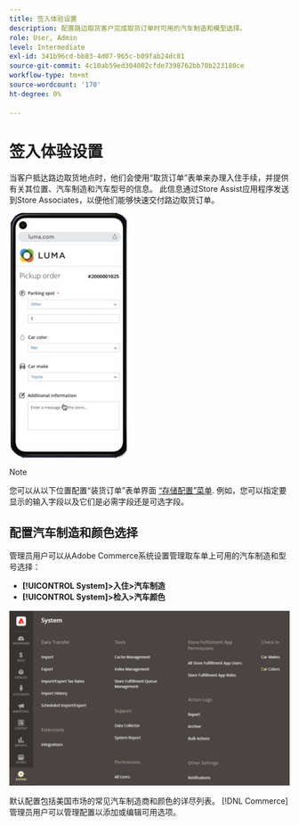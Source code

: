 ```yaml
---
title: 签入体验设置
description: 配置路边取货客户完成取货订单时可用的汽车制造和模型选择。
role: User, Admin
level: Intermediate
exl-id: 341b96cd-bb83-4d07-965c-b09fab24dc81
source-git-commit: 4c10ab59ed304002cfde7398762bb70b223180ce
workflow-type: tm+mt
source-wordcount: '170'
ht-degree: 0%

---
```


# 签入体验设置

当客户抵达路边取货地点时，他们会使用“取货订单”表单来办理入住手续，并提供有关其位置、汽车制造和汽车型号的信息。 此信息通过Store Assist应用程序发送到Store Associates，以便他们能够快速交付路边取货订单。

![[!DNL Check-In Experience Car Make] 和 [!DNL Model] 路边取车设置](assets/checkin-system-settings-car-options.png)

>[!NOTE]
>
>您可以从以下位置配置“装货订单”表单界面 [“存储配置”菜单](merchant-store-configuration.md#configure-check-in-experience-interface-options). 例如，您可以指定要显示的输入字段以及它们是必需字段还是可选字段。


## 配置汽车制造和颜色选择

管理员用户可以从Adobe Commerce系统设置管理取车单上可用的汽车制造和型号选择：

- **[!UICONTROL System]>入住>汽车制造**
- **[!UICONTROL System]>检入>汽车颜色**

![[!DNL Check-In Experience system configuration for curbside pickup]](assets/check-in-experience-system-config.png)

默认配置包括美国市场的常见汽车制造商和颜色的详尽列表。 [!DNL Commerce] 管理员用户可以管理配置以添加或编辑可用选项。
